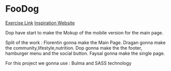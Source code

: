 # FooDog

[Exercise Link](https://github.com/becodeorg/BXL-Swartz-2.6/blob/master/Assessment/FoodDog/README.md)
[Inspiration Website](https://www.gamekult.com/)

Dop have start to make the Mokup of the mobile version for the main page.

Split of the work : 
Florentin gonna make the Main Page.
Dragan gonna make the community,lifestyle,nutrition.
Dop gonna make the the footer, hamburger menu and the social button.
Faysal gonna make the single page.


For this project we gonna use : Bulma and SASS technology
